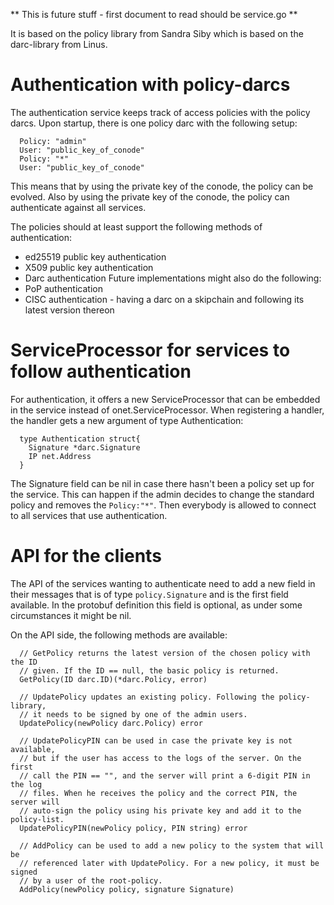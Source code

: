 ** This is future stuff - first document to read should be service.go **

It is based on the policy library from Sandra Siby which is based on the
darc-library from Linus.

# Authentication with policy-darcs

The authentication service keeps track of access policies with the policy
darcs. Upon startup, there is one policy darc with the following setup:
```
  Policy: "admin"
  User: "public_key_of_conode"
  Policy: "*"
  User: "public_key_of_conode"
```
This means that by using the private key of the conode, the policy can
be evolved. Also by using the private key of the conode, the policy can
authenticate against all services.

The policies should at least support the following methods of authentication:
- ed25519 public key authentication
- X509 public key authentication
- Darc authentication
Future implementations might also do the following:
- PoP authentication
- CISC authentication - having a darc on a skipchain and following its
  latest version thereon

# ServiceProcessor for services to follow authentication

For authentication, it offers a new ServiceProcessor that can be embedded
in the service instead of onet.ServiceProcessor. When registering a
handler, the handler gets a new argument of type Authentication:
```
  type Authentication struct{
    Signature *darc.Signature
    IP net.Address
  }
```
The Signature field can be nil in case there hasn't been a policy set up
for the service. This can happen if the admin decides to change the standard
policy and removes the `Policy:"*"`. Then everybody is allowed to connect
to all services that use authentication.

# API for the clients

The API of the services wanting to authenticate need to add a new field in
their messages that is of type `policy.Signature` and is the first field
available. In the protobuf definition this field is optional, as under some
circumstances it might be nil.

On the API side, the following methods are available:
```
  // GetPolicy returns the latest version of the chosen policy with the ID
  // given. If the ID == null, the basic policy is returned.
  GetPolicy(ID darc.ID)(*darc.Policy, error)

  // UpdatePolicy updates an existing policy. Following the policy-library,
  // it needs to be signed by one of the admin users.
  UpdatePolicy(newPolicy darc.Policy) error

  // UpdatePolicyPIN can be used in case the private key is not available,
  // but if the user has access to the logs of the server. On the first
  // call the PIN == "", and the server will print a 6-digit PIN in the log
  // files. When he receives the policy and the correct PIN, the server will
  // auto-sign the policy using his private key and add it to the policy-list.
  UpdatePolicyPIN(newPolicy policy, PIN string) error

  // AddPolicy can be used to add a new policy to the system that will be
  // referenced later with UpdatePolicy. For a new policy, it must be signed
  // by a user of the root-policy.
  AddPolicy(newPolicy policy, signature Signature)
```
